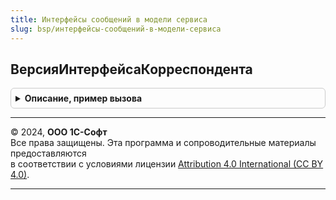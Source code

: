 ```yaml
---
title: Интерфейсы сообщений в модели сервиса
slug: bsp/интерфейсы-сообщений-в-модели-сервиса
---
```



## ВерсияИнтерфейсаКорреспондента
<details style="margin: 1em 0; padding: 0.5em; border: 1px solid #ccc; border-radius: 6px;">

<summary style="font-weight: bold; cursor: pointer;">Описание, пример вызова</summary>

```bsl

// Возвращает версии интерфейса сообщений, поддерживаемые ИБ-корреспондентом.
// @skip-warning ПустойМетод - особенность реализации.
//
// Параметры:
//  ИнтерфейсСообщения - Строка - Имя программного интерфейса сообщений.
//  ПараметрыПодключения - Структура - Параметры подключения к ИБ-корреспонденту.
//  ПредставлениеПолучателя - Строка - Представление ИБ-корреспондента.
//  ИнтерфейсТекущейИБ - Строка - Имя программного интерфейса текущей ИБ (используется
//    для обеспечения обратной совместимости с предыдущими версиями БСП).
//
// Возвращаемое значение:
//  Строка - максимальная версия интерфейса, поддерживаемая как ИБ-корреспондентом, так и текущей ИБ.
//
Функция ВерсияИнтерфейсаКорреспондента(Знач ИнтерфейсСообщения, Знач ПараметрыПодключения, Экспорт
```

Пример вызова
```bsl
Результат = ИнтерфейсыСообщенийВМоделиСервиса.ВерсияИнтерфейсаКорреспондента(ИнтерфейсСообщения, ПараметрыПодключения, );
```
</details>

---

© 2024, **ООО 1С-Софт**  
Все права защищены. Эта программа и сопроводительные материалы предоставляются  
в соответствии с условиями лицензии [Attribution 4.0 International (CC BY 4.0)](https://creativecommons.org/licenses/by/4.0/legalcode).

---
